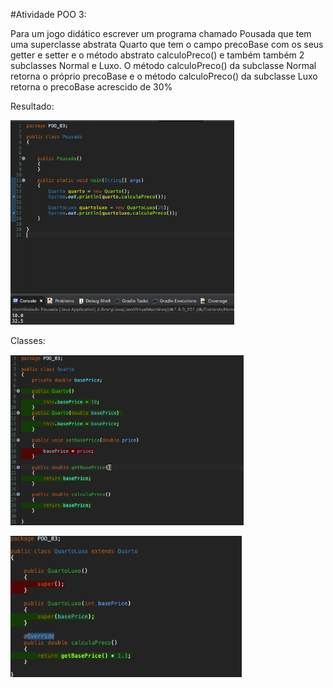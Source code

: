 #Atividade POO 3:

Para um jogo didático escrever um programa chamado Pousada que tem uma superclasse abstrata Quarto que tem o campo precoBase com os seus getter e setter e o método abstrato calculoPreco() e também também 2 subclasses Normal e Luxo. O método calculoPreco() da subclasse Normal retorna o próprio precoBase e o método calculoPreco() da subclasse Luxo retorna o precoBase acrescido de 30%

Resultado:
 
![Result](img1.png)

Classes:

![Class1](img2.png)

![Class1](img3.png)
